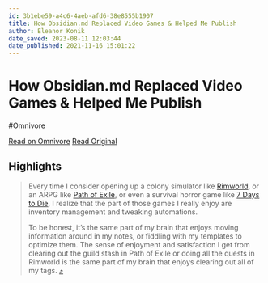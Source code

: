 ```yaml
---
id: 3b1ebe59-a4c6-4aeb-afd6-38e8555b1907
title: How Obsidian.md Replaced Video Games & Helped Me Publish
author: Eleanor Konik
date_saved: 2023-08-11 12:03:44
date_published: 2021-11-16 15:01:22
---
```


# How Obsidian.md Replaced Video Games & Helped Me Publish
#Omnivore

[Read on Omnivore](https://omnivore.app/me/how-obsidian-md-replaced-video-games-helped-me-publish-189e556e431)
[Read Original](https://www.eleanorkonik.com/obsidian-replaced-games-now-prolific)

## Highlights

> Every time I consider opening up a colony simulator like [Rimworld](https://store.steampowered.com/app/294100/RimWorld/?ref=eleanorkonik.com), or an ARPG like [Path of Exile](https://www.pathofexile.com/?ref=eleanorkonik.com), or even a survival horror game like [7 Days to Die](https://7daystodie.com/?ref=eleanorkonik.com), I realize that the part of those games I really enjoy are inventory management and tweaking automations.
> 
> To be honest, it’s the same part of my brain that enjoys moving information around in my notes, or fiddling with my templates to optimize them. The sense of enjoyment and satisfaction I get from clearing out the guild stash in Path of Exile or doing all the quests in Rimworld is the same part of my brain that enjoys clearing out all of my tags. [⤴️](https://omnivore.app/me/how-obsidian-md-replaced-video-games-helped-me-publish-189e556e431#d9068a44-d09f-494c-8885-882b58a9ac23) 


